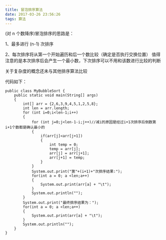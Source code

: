 ```yaml
---
title: 冒泡排序算法
date: 2017-03-26 23:56:26
tags: 算法
---
```

(对 n 个数降序)冒泡排序的思路是：

1、最多进行 (n-1) 次排序

2、每次排序将从第一个开始遍历和后一个数比较（确定是否执行交换位置）
   值得注意的是本次排序后会产生一个最小数，下次排序可以不用和该数进行比较的判断

<!--more-->

关于复杂度的概念还未与其他排序算法比较

代码如下：
```
public class MyBubbleSort {
	public static void main(String[] args)
	{
		int[] arr = {2,6,3,9,4,5,1,2,5,8};
		int len = arr.length;
		for (int i=0;i<len-1;i++)
		{
			for (int j=0;j<len-1-i;j++)//减i的原因是经过i+1次排序后倒数第i+1个数都是确认最小的
			{
				if(arr[j]<arr[j+1])
				{	
					int temp = 0;
					temp = arr[j];
					arr[j] = arr[j+1];
					arr[j+1] = temp;
				}
			}
			System.out.print("第"+(i+1)+"次排序结果:");	
			for(int a = 0; a <len;a++)
			{
				System.out.print(arr[a] + "\t");
            }
            System.out.println("");
		}
		System.out.print("最终排序结果为：");
		for(int a = 0; a <len;a++)
		{
			System.out.print(arr[a] + "\t");
        }
        System.out.println("");
	}
}
```